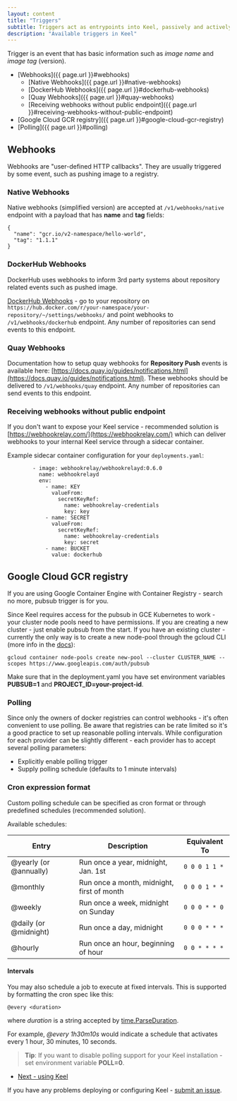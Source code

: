 ```yaml
--- 
layout: content 
title: "Triggers" 
subtitle: Triggers act as entrypoints into Keel, passively and actively (polling) checking for new images
description: "Available triggers in Keel"
---
```


Trigger is an event that has basic information such as _image name_ and _image tag_ (version).

- [Webhooks]({{ page.url }}#webhooks)
  * [Native Webhooks]({{ page.url }}#native-webhooks)
  * [DockerHub Webhooks]({{ page.url }}#dockerhub-webhooks)
  * [Quay Webhooks]({{ page.url }}#quay-webhooks)
  * [Receiving webhooks without public endpoint]({{ page.url }}#receiving-webhooks-without-public-endpoint)
- [Google Cloud GCR registry]({{ page.url }}#google-cloud-gcr-registry) 
- [Polling]({{ page.url }}#polling)

## Webhooks

Webhooks are "user-defined HTTP callbacks". They are usually triggered by some event, such as pushing image to a registry.

###  Native Webhooks

Native webhooks (simplified version) are accepted at `/v1/webhooks/native` endpoint with a payload that has __name__ and __tag__ fields: 

```
{
  "name": "gcr.io/v2-namespace/hello-world", 
  "tag": "1.1.1"
}
```

### DockerHub Webhooks

DockerHub uses webhooks to inform 3rd party systems about repository related events such as pushed image.

[DockerHub Webhooks](https://docs.docker.com/docker-hub/webhooks/) - go to your repository on 
`https://hub.docker.com/r/your-namespace/your-repository/~/settings/webhooks/` and point webhooks
to `/v1/webhooks/dockerhub` endpoint. Any number of repositories 
can send events to this endpoint.


### Quay Webhooks 

Documentation how to setup quay webhooks for __Repository Push__ events is available here: [https://docs.quay.io/guides/notifications.html](https://docs.quay.io/guides/notifications.html). These webhooks should be delivered to `/v1/webhooks/quay` endpoint. Any number of repositories 
can send events to this endpoint.


### Receiving webhooks without public endpoint

If you don't want to expose your Keel service - recommended solution is [https://webhookrelay.com/](https://webhookrelay.com/) which can deliver webhooks to your internal Keel service through a sidecar container.

Example sidecar container configuration for your `deployments.yaml`:

```
        - image: webhookrelay/webhookrelayd:0.6.0
          name: webhookrelayd          
          env:                         
            - name: KEY
              valueFrom:
                secretKeyRef:
                  name: webhookrelay-credentials
                  key: key                
            - name: SECRET
              valueFrom:
                secretKeyRef:
                  name: webhookrelay-credentials
                  key: secret
            - name: BUCKET
              value: dockerhub      
```

## Google Cloud GCR registry  

If you are using Google Container Engine with Container Registry - search no more, pubsub trigger is for you.

Since Keel requires access for the pubsub in GCE Kubernetes to work - your cluster node pools need to have permissions. If you are creating a new cluster - just enable pubsub from the start. If you have an existing cluster - currently the only way is to create a new node-pool through the gcloud CLI (more info in the [docs](https://cloud.google.com/sdk/gcloud/reference/container/node-pools/create?hl=en_US&_ga=1.2114551.650086469.1487625651)):

```
gcloud container node-pools create new-pool --cluster CLUSTER_NAME --scopes https://www.googleapis.com/auth/pubsub
``` 

Make sure that in the deployment.yaml you have set environment variables __PUBSUB=1__ and __PROJECT_ID=your-project-id__. 


### Polling

Since only the owners of docker registries can control webhooks - it's often convenient to use
polling. Be aware that registries can be rate limited so it's a good practice to set up reasonable polling intervals.
While configuration for each provider can be slightly different - each provider has to accept several polling parameters:

* Explicitly enable polling trigger
* Supply polling schedule (defaults to 1 minute intervals)

### Cron expression format

Custom polling schedule can be specified as cron format or through predefined schedules (recommended solution). 

Available schedules:


Entry                  | Description                                | Equivalent To
-----                  | -----------                                | -------------
@yearly (or @annually) | Run once a year, midnight, Jan. 1st        | `0 0 0 1 1 *`
@monthly               | Run once a month, midnight, first of month | `0 0 0 1 * *`
@weekly                | Run once a week, midnight on Sunday        | `0 0 0 * * 0`
@daily (or @midnight)  | Run once a day, midnight                   | `0 0 0 * * *`
@hourly                | Run once an hour, beginning of hour        | `0 0 * * * *`


#### Intervals

You may also schedule a job to execute at fixed intervals. This is supported by formatting the cron spec like this:

`@every <duration>`

where _duration_ is a string accepted by [time.ParseDuration](http://golang.org/pkg/time/#ParseDuration).

For example, _@every 1h30m10s_ would indicate a schedule that activates every 1 hour, 30 minutes, 10 seconds.


> **Tip**: If you want to disable polling support for your Keel installation - set environment variable
__POLL=0__.


<ul class="actions">
  <li><a href="/user-guide" class="button big">Next - using Keel</a></li>
</ul>

If you have any problems deploying or configuring Keel - [submit an issue](https://github.com/rusenask/keel/issues).